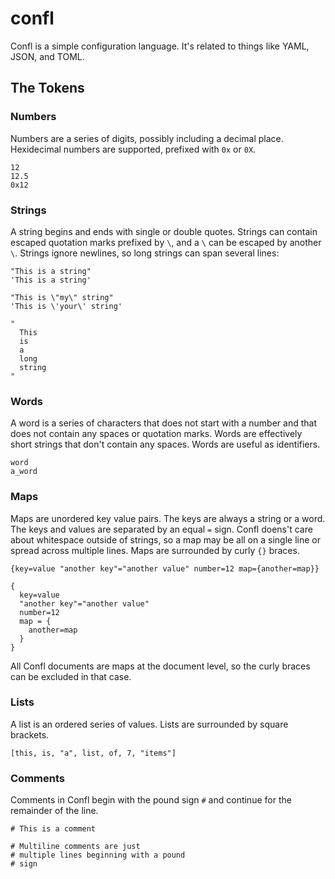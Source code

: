 # confl

Confl is a simple configuration language. It's related to things like YAML,
JSON, and TOML.

## The Tokens

### Numbers

Numbers are a series of digits, possibly including a decimal place. Hexidecimal
numbers are supported, prefixed with `0x` or `0X`.

```
12
12.5
0x12
```

### Strings

A string begins and ends with single or double quotes. Strings can contain
escaped quotation marks prefixed by `\`, and a `\` can be escaped by another
`\`. Strings ignore newlines, so long strings can span several lines:

```
"This is a string"
'This is a string'

"This is \"my\" string"
'This is \'your\' string'

"
  This
  is
  a
  long
  string
"
```

### Words

A word is a series of characters that does not start with a number and that
does not contain any spaces or quotation marks. Words are effectively short
strings that don't contain any spaces. Words are useful as identifiers.

```
word
a_word
```

### Maps

Maps are unordered key value pairs. The keys are always a string or a word.
The keys and values are separated by an equal `=` sign. Confl doens't care
about whitespace outside of strings, so a map may be all on a single line or
spread across multiple lines. Maps are surrounded by curly `{}` braces.

```
{key=value "another key"="another value" number=12 map={another=map}}

{
  key=value
  "another key"="another value"
  number=12
  map = {
    another=map
  }
}
```

All Confl documents are maps at the document level, so the curly braces can be
excluded in that case.

### Lists

A list is an ordered series of values. Lists are surrounded by square brackets.

```
[this, is, "a", list, of, 7, "items"]
```

### Comments

Comments in Confl begin with the pound sign `#` and continue for the remainder
of the line.

```
# This is a comment

# Multiline comments are just
# multiple lines beginning with a pound
# sign
```
